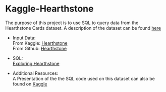 # Kaggle-Hearthstone
The purpose of this project is to use SQL to query data from the Hearthstone Cards dataset. A description of the dataset can be found [here](https://www.kaggle.com/jeradrose/hearthstone-cards)

* Input Data:<br>
    From Kaggle: [Hearthstone](https://www.kaggle.com/jeradrose/hearthstone-cards/downloads/cards.csv)<br>
    From Github: [Hearthstone](https://github.com/Kokkalo4/Kaggle-Hearthstone/blob/master/Hearthstone.sql)<br>
   
* SQL:<br>
    [Exploring Hearthstone](https://github.com/Kokkalo4/Kaggle-Hearthstone/blob/master/Hearthstone.sql)
    
* Additional Resources:<br>
    A Presentation of the the SQL code used on this dataset can also be found on [Kaggle](https://www.kaggle.com/kokkalo4/d/jeradrose/hearthstone-cards/exploring-hearthstone)
